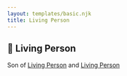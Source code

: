 ```yaml
---
layout: templates/basic.njk
title: Living Person
---
```

## 🔵 Living Person

Son of [Living Person](/people/6/62526472) and [Living Person](/people/4/49057172)
